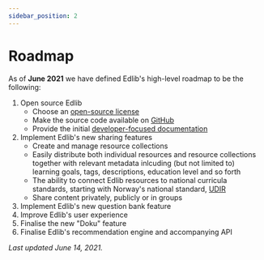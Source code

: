 ```yaml
---
sidebar_position: 2
---
```


# Roadmap

As of **June 2021** we have defined Edlib's high-level roadmap to be the following:

1. Open source Edlib
    * Choose an [open-source license](https://github.com/cerpus/Edlib/blob/master/LICENSE)
    * Make the source code available on [GitHub](https://github.com/cerpus/Edlib)
    * Provide the initial [developer-focused documentation](https://github.com/cerpus/Edlib/issues/1)
2. Implement Edlib's new sharing features
    * Create and manage resource collections
    * Easily distribute both individual resources and resource collections together with relevant metadata inlcuding (but not limited to) learning goals, tags, descriptions, education level and so forth
    * The ability to connect Edlib resources to national curricula standards, starting with Norway's national standard, [UDIR](https://www.udir.no/laring-og-trivsel/lareplanverket/)
    * Share content privately, publicly or in groups 
3. Implement Edlib's new question bank feature
4. Improve Edlib's user experience
5. Finalise the new &quot;Doku&quot; feature
6. Finalise Edlib's recommendation engine and accompanying API

*Last updated June 14, 2021.*